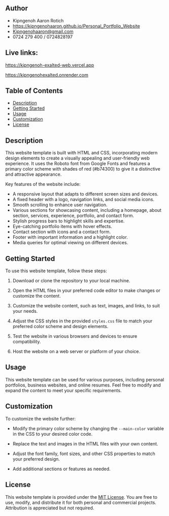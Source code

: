 
## Author

- Kipngenoh Aaron Rotich
- https://kipngenohaaron.github.io/Personal_Portfolio_Website
- Kipngenohaaron@gmail.com
- 0724 279 400 / 0724828197


 ## Live links:
 https://kipngenoh-exalted-web.vercel.app

 https://kipngenohexalted.onrender.com

## Table of Contents

- [Description](#description)
- [Getting Started](#getting-started)
- [Usage](#usage)
- [Customization](#customization)
- [License](#license)

## Description

This website template is built with HTML and CSS, incorporating modern design elements to create a visually appealing and user-friendly web experience. It uses the Roboto font from Google Fonts and features a primary color scheme with shades of red (#b74300) to give it a distinctive and attractive appearance.

Key features of the website include:

- A responsive layout that adapts to different screen sizes and devices.
- A fixed header with a logo, navigation links, and social media icons.
- Smooth scrolling to enhance user navigation.
- Various sections for showcasing content, including a homepage, about section, services, experience, portfolio, and contact form.
- Stylish progress bars to highlight skills and expertise.
- Eye-catching portfolio items with hover effects.
- Contact section with icons and a contact form.
- Footer with important information and a highlight color.
- Media queries for optimal viewing on different devices.

## Getting Started

To use this website template, follow these steps:

1. Download or clone the repository to your local machine.

2. Open the HTML files in your preferred code editor to make changes or customize the content.

3. Customize the website content, such as text, images, and links, to suit your needs.

4. Adjust the CSS styles in the provided `styles.css` file to match your preferred color scheme and design elements.

5. Test the website in various browsers and devices to ensure compatibility.

6. Host the website on a web server or platform of your choice.

## Usage

This website template can be used for various purposes, including personal portfolios, business websites, and online resumes. Feel free to modify and expand the content to meet your specific requirements.

## Customization

To customize the website further:

- Modify the primary color scheme by changing the `--main-color` variable in the CSS to your desired color code.

- Replace the text and images in the HTML files with your own content.

- Adjust the font family, font sizes, and other CSS properties to match your preferred design.

- Add additional sections or features as needed.

## License

This website template is provided under the [MIT License](LICENSE). You are free to use, modify, and distribute it for both personal and commercial projects. Attribution is appreciated but not required.

